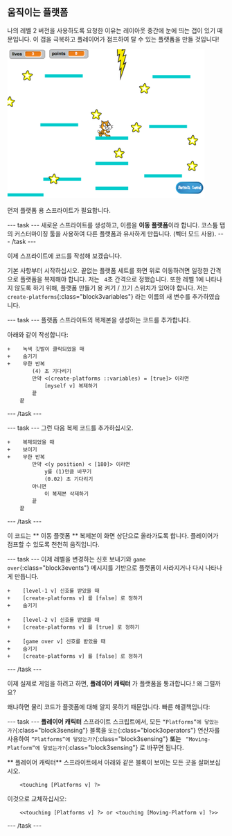 ## 움직이는 플랫폼

나의 레벨 2 버전을 사용하도록 요청한 이유는 레이아웃 중간에 눈에 띄는 갭이 있기 때문입니다. 이 갭을 극복하고 플레이어가 점프하여 탈 수 있는 플랫폼을 만들 것입니다!

![다른 플랫폼이 있는 또 다른 레벨](images/movingPlatforms.png)

먼저 플랫폼 용 스프라이트가 필요합니다.

\--- task \--- 새로운 스프라이트를 생성하고, 이름을 **이동 플랫폼**이라 합니다. 코스튬 탭의 커스터마이징 툴을 사용하여 다른 플랫폼과 유사하게 만듭니다. \(벡터 모드 사용\). \--- /task \---

이제 스프라이트에 코드를 작성해 보겠습니다.

기본 사항부터 시작하십시오. 끝없는 플랫폼 세트를 화면 위로 이동하려면 일정한 간격으로 플랫폼을 복제해야 합니다. 저는 ` 4`초 간격으로 정했습니다. 또한 레벨 1에 나타나지 않도록 하기 위해, 플랫폼 만들기 용 켜기 / 끄기 스위치가 있어야 합니다. 저는 `create-platforms`{:class="block3variables"} 라는 이름의 새 변수를 추가하였습니다.

\--- task \--- 플랫폼 스프라이트의 복제본을 생성하는 코드를 추가합니다.

아래와 같이 작성합니다:

```blocks3
+    녹색 깃발이 클릭되었을 때
+    숨기기
+    무한 반복
        (4) 초 기다리기
        만약 <(create-platforms ::variables) = [true]> 이라면
            [myself v] 복제하기
        끝
    끝
```

\--- /task \---

\--- task \--- 그런 다음 복제 코드를 추가하십시오.

```blocks3
+    복제되었을 때
+    보이기
+    무한 반복
        만약 <(y position) < [180]> 이라면
            y를 (1)만큼 바꾸기
            (0.02) 초 기다리기
        아니면
            이 복제본 삭제하기
        끝
    끝
```

\--- /task \---

이 코드는 ** 이동 플랫폼 ** 복제본이 화면 상단으로 올라가도록 합니다. 플레이어가 점프할 수 있도록 천천히 움직입니다.

\--- task \--- 이제 레벨을 변경하는 신호 보내기와 `game over`{:class="block3events"} 메시지를 기반으로 플랫폼이 사라지거나 다시 나타나게 만듭니다. 

```blocks3
+    [level-1 v] 신호를 받았을 때
+    [create-platforms v] 를 [false] 로 정하기
+    숨기기

+    [level-2 v] 신호를 받았을 때
+    [create-platforms v] 를 [true] 로 정하기

+    [game over v] 신호를 받았을 때
+    숨기기
+    [create-platforms v] 를 [false] 로 정하기
```

\--- /task \---

이제 실제로 게임을 하려고 하면, **플레이어 캐릭터** 가 플랫폼을 통과합니다.! 왜 그럴까요?

왜냐하면 물리 코드가 플랫폼에 대해 알지 못하기 때문입니다. 빠른 해결책입니다:

\--- task \--- **플레이어 캐릭터** 스프라이트 스크립트에서, 모든 `“Platforms”에 닿았는가?`{:class="block3sensing"} 블록을 `또는`{:class="block3operators"} 연산자를 사용하여 `“Platforms”에 닿았는가?`{:class="block3sensing"} **또는** ` “Moving-Platform”에 닿았는가?`{:class="block3sensing"} 로 바꾸면 됩니다.

** 플레이어 캐릭터** 스프라이트에서 아래와 같은 블록이 보이는 모든 곳을 살펴보십시오.

```blocks3
    <touching [Platforms v] ?>
```

이것으로 교체하십시오:

```blocks3
    <<touching [Platforms v] ?> or <touching [Moving-Platform v] ?>>
```

\--- /task \---